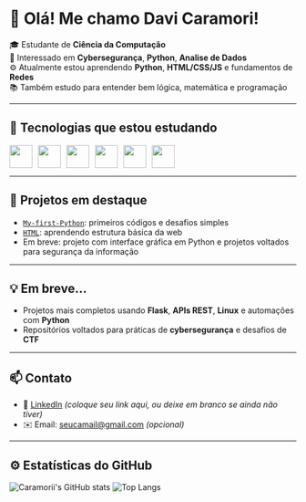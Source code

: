 # 👋 Olá! Me chamo Davi Caramori!

🎓 Estudante de **Ciência da Computação**  
🔐 Interessado em **Cybersegurança**, **Python**, **Analise de Dados**  
⚙️ Atualmente estou aprendendo **Python**, **HTML/CSS/JS** e fundamentos de **Redes**  
📚 Também estudo para entender bem lógica, matemática e programação

---

## 🧠 Tecnologias que estou estudando

<div style="display: flex; gap: 10px;">
  <img src="https://cdn.jsdelivr.net/gh/devicons/devicon/icons/python/python-original.svg" width="40"/>
  <img src="https://cdn.jsdelivr.net/gh/devicons/devicon/icons/html5/html5-original.svg" width="40"/>
  <img src="https://cdn.jsdelivr.net/gh/devicons/devicon/icons/css3/css3-original.svg" width="40"/>
  <img src="https://cdn.jsdelivr.net/gh/devicons/devicon/icons/javascript/javascript-original.svg" width="40"/>
  <img src="https://cdn.jsdelivr.net/gh/devicons/devicon/icons/linux/linux-original.svg" width="40"/>
  <img src="https://cdn.jsdelivr.net/gh/devicons/devicon/icons/github/github-original.svg" width="40"/>
</div>

---

## 📌 Projetos em destaque

- [`My-first-Python`](https://github.com/Caramorii/My-first-Python): primeiros códigos e desafios simples
- [`HTML`](https://github.com/Caramorii/HTML): aprendendo estrutura básica da web
- Em breve: projeto com interface gráfica em Python e projetos voltados para segurança da informação

---

## 💡 Em breve...

- Projetos mais completos usando **Flask**, **APIs REST**, **Linux** e automações com **Python**
- Repositórios voltados para práticas de **cybersegurança** e desafios de **CTF**

---

## 📫 Contato

- 💼 [LinkedIn](https://www.linkedin.com) *(coloque seu link aqui, ou deixe em branco se ainda não tiver)*
- ✉️ Email: seucamail@gmail.com *(opcional)*

---

## ⚙️ Estatísticas do GitHub

![Caramorii's GitHub stats](https://github-readme-stats.vercel.app/api?username=Caramorii&show_icons=true&theme=radical&count_private=true)
![Top Langs](https://github-readme-stats.vercel.app/api/top-langs/?username=Caramorii&layout=compact&theme=radical)
